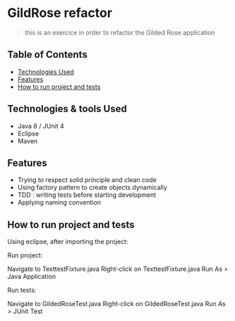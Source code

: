 # GildRose refactor
> this is an exercice in order to refactor the Gilded Rose application 

## Table of Contents

* [Technologies Used](#technologies-used)
* [Features](#features)
* [How to run project and tests](#setup)


## Technologies & tools Used
- Java 8 / JUnit 4
- Eclipse
- Maven


## Features
- Trying to respect solid principle and clean code
- Using factory pattern to create objects dynamically
- TDD : writing tests before starting development
- Applying naming convention 

## How to run project and tests
Using eclipse, after importing the project:

Run project:

Navigate to TexttestFixture.java
Right-click on TexttestFixture.java
Run As > Java Application

Run tests:

Navigate to GildedRoseTest.java
Right-click on GildedRoseTest.java
Run As > JUnit Test

